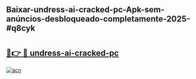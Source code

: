 ## Baixar-undress-ai-cracked-pc-Apk-sem-anúncios-desbloqueado-completamente-2025-#q8cyk

# <h2><a href="https://ainizakaria.my?title=undress-ai-cracked-pc&ref=20M">🔗👉 🔴 undress-ai-cracked-pc</a></h2>

[![acn](https://github.com/user-attachments/assets/0f9c940e-d8b0-45ae-aac7-cd30a18b3e1c)](https://ainizakaria.my?title=undress-ai-cracked-pc&ref=20M)

